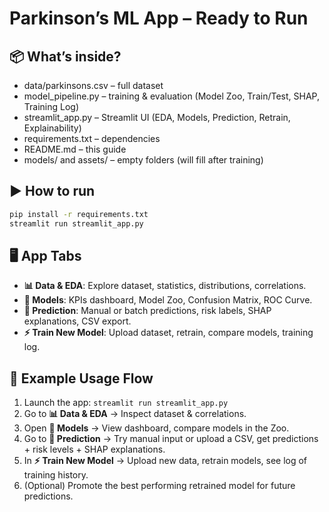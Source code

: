 # Parkinson’s ML App – Ready to Run

## 📦 What’s inside?
- data/parkinsons.csv – full dataset
- model_pipeline.py – training & evaluation (Model Zoo, Train/Test, SHAP, Training Log)
- streamlit_app.py – Streamlit UI (EDA, Models, Prediction, Retrain, Explainability)
- requirements.txt – dependencies
- README.md – this guide
- models/ and assets/ – empty folders (will fill after training)

## ▶ How to run
```bash
pip install -r requirements.txt
streamlit run streamlit_app.py
```

## 🖥 App Tabs
- **📊 Data & EDA**: Explore dataset, statistics, distributions, correlations.
- **🤖 Models**: KPIs dashboard, Model Zoo, Confusion Matrix, ROC Curve.
- **🔮 Prediction**: Manual or batch predictions, risk labels, SHAP explanations, CSV export.
- **⚡ Train New Model**: Upload dataset, retrain, compare models, training log.

## 🔑 Example Usage Flow
1. Launch the app: `streamlit run streamlit_app.py`
2. Go to **📊 Data & EDA** → Inspect dataset & correlations.
3. Open **🤖 Models** → View dashboard, compare models in the Zoo.
4. Go to **🔮 Prediction** → Try manual input or upload a CSV, get predictions + risk levels + SHAP explanations.
5. In **⚡ Train New Model** → Upload new data, retrain models, see log of training history.
6. (Optional) Promote the best performing retrained model for future predictions.

